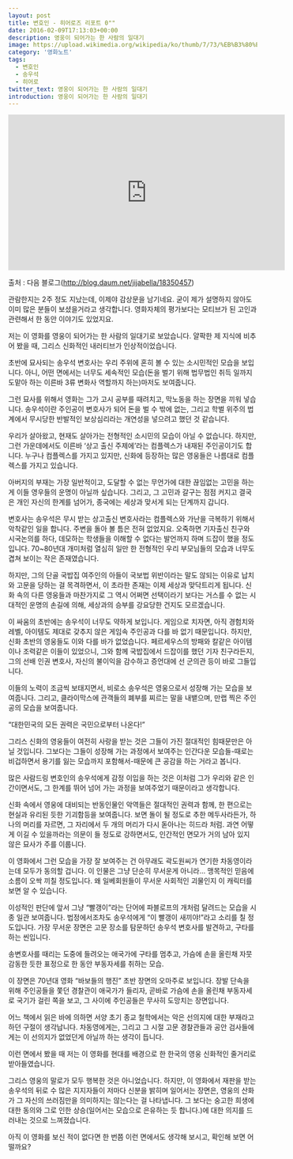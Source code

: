 ```yaml
---
layout: post
title: 변호인 - 히어로즈 리포트 0""
date: 2016-02-09T17:13:03+00:00
description: 영웅이 되어가는 한 사람의 일대기
image: https://upload.wikimedia.org/wikipedia/ko/thumb/7/73/%EB%B3%80%ED%98%B8%EC%9D%B8.jpg/250px-%EB%B3%80%ED%98%B8%EC%9D%B8.jpg
category: '영화노트'  
tags:
  - 변호인
  - 송우석
  - 히어로 
twitter_text: 영웅이 되어가는 한 사람의 일대기
introduction: 영웅이 되어가는 한 사람의 일대기
---
```


<iframe width="560" height="315" src="https://www.youtube.com/embed/QDaG0IF7ucc" frameborder="0" allow="accelerometer; autoplay; encrypted-media; gyroscope; picture-in-picture" allowfullscreen></iframe>

출처 : 다음 블로그(<http://blog.daum.net/jijabella/18350457>)

관람한지는 2주 정도 지났는데, 이제야 감상문을 남기네요. 굳이 제가 설명하지 않아도 이미 많은 분들이 보셨을거라고 생각합니다. 영화자체의 평가보다는 모티브가 된 고인과 관련해서 한 동안 이야기도 있었지요.

저는 이 영화를 영웅이 되어가는 한 사람의 일대기로 보았습니다. 얄팍한 제 지식에 비추어 봤을 때, 그리스 신화적인 내러티브가 인상적이었습니다.

초반에 묘사되는 송우석 변호사는 우리 주위에 혼히 볼 수 있는 소시민적인 모습을 보입니다. 아니, 어떤 면에서는 너무도 세속적인 모습(돈을 벌기 위해 법무법인 취득 일까지 도맡아 하는 이른바 3류 변화사 역할까지 하는)마저도 보여줍니다.

그런 묘사를 위해서 영화는 그가 고시 공부를 때려치고, 막노동을 하는 장면을 끼워 넣습니다. 송우석이란 주인공이 변호사가 되어 돈을 벌 수 밖에 없는, 그리고 학벌 위주의 법계에서 무시당한 반발적인 보상심리라는 개연성을 넣으려고 했던 것 같습니다.

우리가 살아왔고, 현재도 살아가는 전형적인 소시민의 모습이 아닐 수 없습니다. 하지만, 그런 가운데에서도 이른바 &#8216;상고 출신 주제에&#8217;라는 컴플렉스가 내재된 주인공이기도 합니다. 누구나 컴플렉스를 가지고 있지만, 신화에 등장하는 많은 영웅들은 나름대로 컴플렉스를 가지고 있습니다.

아버지의 부재는 가장 일반적이고, 도달할 수 없는 무언가에 대한 끊임없는 고민을 하는 게 이들 영우들의 운명이 아닐까 싶습니다. 그리고, 그 고민과 갈구는 점점 커지고 결국은 개인 자신의 한계를 넘어가, 종국에는 세상과 맞서게 되는 단계까지 갑니다.

변호사는 송우석은 무시 받는 상고출신 변호사라는 컴플렉스와 가난을 극복하기 위해서 악착같인 일을 합니다. 주변을 돌아 볼 틈은 전혀 없었지요. 오죽하면 기자출신 친구와 시국논의를 하다, 데모하는 학생들을 이해할 수 없다는 발언까지 하며 드잡이 했을 정도입니다. 70~80년대 개미처럼 열심히 일만 한 전형적인 우리 부모님들의 모습과 너무도 겹쳐 보이는 작은 존재였습니다.

하지만, 그의 단골 국밥집 여주인의 아들이 국보법 위반이라는 말도 않되는 이유로 납치와 고문을 당하는 걸 목격하면서, 이 초라한 존재는 이제 세상과 맞닥트리게 됩니다. 신화 속의 다른 영웅들과 마찬가지로 그 역시 어쩌면 선택이라기 보다는 거스를 수 없는 시대적인 운명의 손길에 의해, 세상과의 승부를 강요당한 건지도 모르겠습니다.

이 싸움의 초반에는 송우석이 너무도 약하게 보입니다. 게임으로 치자면, 아직 경험치와 레벨, 아이템도 제대로 갖추지 않은 게임속 주인공과 다를 바 없기 때문입니다. 하지만, 신화 초반의 영웅들도 이와 다를 바가 없었습니다. 페르세우스의 방패와 칼같은 아이템이나 조력같은 이들이 있었으니, 그와 함께 국밥집에서 드잡이를 했던 기자 친구라든지, 그의 선배 인권 변호사, 자신의 불이익을 감수하고 증언대에 선 군의관 등이 바로 그들입니다.

이들의 노력이 조금씩 보태지면서, 비로소 송우석은 영웅으로서 성장해 가는 모습을 보여줍니다. 그리고, 클라이막스에 관객들의 폐부를 찌르는 말을 내뱉으며, 만랩 찍은 주인공의 모습을 보여줍니다.

&#8220;대한민국의 모든 권력은 국민으로부터 나온다!&#8221;

그리스 신화의 영웅들이 여전히 사랑을 받는 것은 그들이 가진 절대적인 힘때문만은 아닐 것입니다. 그보다는 그들이 성장해 가는 과정에서 보여주는 인간다운 모습들-때로는 비겁하면서 용기를 잃는 모습까지 포함해서-때문에 큰 공감을 하는 거라고 봅니다.

많은 사람드링 변호인의 송우석에게 감정 이입을 하는 것은 이처럼 그가 우리와 같은 인간이면서도, 그 한계를 뛰어 넘어 가는 과정을 보여주었기 때문이라고 생각합니다.

신화 속에서 영웅에 대비되는 반동인물인 악역들은 절대적인 권력과 함께, 한 편으로는 현실과 유리된 듯한 기괴함등을 보여줍니다. 보면 돌이 될 정도로 추한 메두사라든가, 하나의 머리를 자르면, 그 자리에서 두 개의 머리가 다시 돋아나는 히드라 처럼. 과연 어떻게 이길 수 있을까라는 의문이 들 정도로 강하면서도, 인간적인 면모가 거의 남아 있지 않은 묘사가 주를 이룹니다.

이 영화에서 그런 모습을 가장 잘 보여주는 건 아무래도 곽도원씨가 연기한 차동영이라는데 모두가 동의할 겁니다. 이 인물은 그냥 단순히 무서운게 아니라&#8230; 맹목적인 믿음에 소름이 오싹 끼칠 정도입니다. 왜 일베회원들이 무서운 사회적인 괴물인지 이 캐릭터를 보면 알 수 있습니다.

이성적인 판단에 앞서 그냥 &#8220;빨갱이&#8221;라는 단어에 파블로프의 개처럼 달려드는 모습을 시종 일관 보여줍니다. 법정에서조차도 송우석에게 &#8220;이 빨갱이 새끼야!&#8221;라고 소리를 칠 정도입니다. 가장 무서운 장면은 고문 장소를 탐문하던 송우석 변호사를 발견하고, 구타를 하는 씬입니다.

송변호사를 때리는 도중에 들려오는 애국가에 구타를 멈추고, 가슴에 손을 올린채 자뭇 감동한 듯한 표정으로 한 동안 부동자세를 취하는 모습.

이 장면은 70년대 영화 &#8220;바보들의 행진&#8221; 초반 장면의 오마주로 보입니다. 장발 단속을 위해 주인공들을 쫓던 경찰관이 애국가가 들리자, 곧바로 가슴에 손을 올린채 부동자세로 국기가 걸린 쪽을 보고, 그 사이에 주인공들은 무사히 도망치는 장면입니다.

어느 책에서 읽은 바에 의하면 서양 초기 종교 철학에서는 악은 선의지에 대한 부재라고 하던 구절이 생각납니다. 차동영에게는, 그리고 그 시절 고문 경찰관들과 공안 검사들에게는 이 선의지가 없었던게 아닐까 하는 생각이 듭니다.

이런 면에서 봤을 때 저는 이 영화를 현대를 배경으로 한 한국의 영웅 신화적인 줄거리로 받아들였습니다.

그리스 영웅의 말로가 모두 행복한 것은 아니었습니다. 하지만, 이 영화에서 재판을 받는 송우석의 뒤로 수 많은 지지자들이 저마다 신분을 밝히며 일어서는 장면은, 영웅의 산화가 그 자신의 쓰러짐만을 의미하지는 않는다는 걸 나타냅니다. 그 보다는 숭고한 희생에 대한 동의와 그로 인한 상승(일어서는 모습으로 은유하는 듯 합니다.)에 대한 의지를 드러내는 것으로 느껴졌습니다.

아직 이 영화를 보신 적이 없다면 한 번쯤 이런 면에서도 생각해 보시고, 확인해 보면 어떨까요?

&nbsp;
